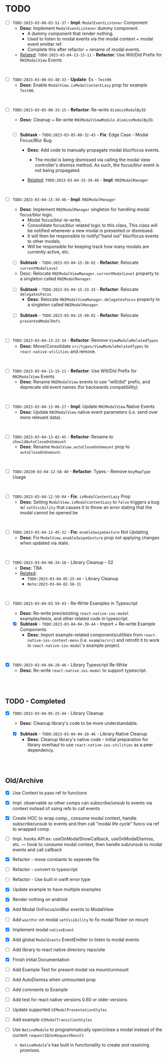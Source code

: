 # TODO

- [ ] `TODO:2023-03-08-03-51-37` - **Impl**: `ModalEventListener` Component
  * **Desc**: Implement `ModalEventListener` dummy component.
  	* A dummy component that render nothing.
  	* Used to listen to modal events via the modal context + modal event emitter ref.
  	* Complete this after refactor + rename of modal events.
  * <u>Related</u>: `TODO:2023-03-04-13-15-11` - **Refactor**: Use Will/Did Prefix for `RNIModalView` Events

<br>

- [ ] `TODO:2023-03-08-03-48-33` - **Update**: Ex - `Test06`
  * **Desc**: Enable `ModalView.isModalContentLazy` prop for example `Test06`.

<br>

- [ ] `TODO:2023-03-05-00-33-15`  - **Refactor**: Re-write `dismissModalByID`

  * **Desc**: Cleanup + Re-write `RNIModalViewModule.dismissModalByID`.

  <br>

  - [ ] **Subtask** - `TODO:2023-03-05-00-32-43` - **Fix**: Edge Case - Modal Focus/Blur Bug

    * **Desc**: Add code to manually propagate modal blur/focus events.
    	* The modal is being dismissed via calling the modal view controller's dismiss method. As such, the focus/blur event is not being propagated.

    * <u>Related</u>: `TODO:2023-03-04-15-39-46` - **Impl**: `RNIModalManager`

<br>

- [ ] `TODO:2023-03-04-15-39-46` - **Impl**: `RNIModalManager`

  * **Desc**: Implement `RNIModalManager` singleton for handling modal focus/blur logic.
  	* Modal focus/blur re-write.
  	* Consolidate focus/blur related logic to this class, This class will be notified whenever a new modal is presented or dismissed.
  	* It will then be responsible to notify/"hand out" blur/focus events to other modals.
  	* Will be responsible for keeping track how many modals are currently active, etc.

  <br>

  - [ ] **Subtask** - `TODO:2023-03-04-15-38-02` - **Refactor**: Relocate `currentModalLevel`
  - Desc: Relocate `RNIModalViewManager.currentModalLevel` property to a singleton called `RNIModalManager`.

  <br>

  - [ ] **Subtask** - `TODO:2023-03-04-15-33-15` - **Refactor**: Relocate `delegatesFocus`
    * **Desc**: Relocate `RNIModalViewManager.delegatesFocus` property to a singleton called `RNIModalManager`.

  <br>

  - [ ] **Subtask** - `TODO:2023-03-04-15-49-02` - **Refactor**:  Relocate `presentedModalRefs`

<br>

- [ ] `TODO:2023-03-04-13-22-34` - **Refactor**: Remove `ViewModuleRelatedTypes`
  * **Desc**: Move/Consolidate `src/types/ViewModuleRelatedTypes` to  `react-native-utilities` and remove.

<br>

- [ ] `TODO:2023-03-04-13-15-11` - **Refactor**: Use Will/Did Prefix for `RNIModalView` Events
  * **Desc**: Rename `RNIModalView` events to use "will/did" prefix, and deprecate old event names (for backwards compatibility).

<br>

- [ ] `TODO:2023-03-04-13-06-27` - **Impl**: Update `RNIModalView` Native Events
  * **Desc**: Update `RNIModalView` native event parameters (i.e. send over more relevant data).

<br>

- [ ] `TODO:2023-03-04-13-02-45` - **Refactor**: Rename  to `shouldAutoCloseOnUnmount`
  * **Desc**: Rename `ModalView.autoCloseOnUnmount` prop to `autoCloseOnUnmount`.

<br>

- [ ] `TODO:20230-03-04-12-58-40` - **Refactor**: Types - Remove `KeyMapType` Usage

<br>

- [ ] `TODO:2023-03-04-12-50-04` - **Fix**: `isModalContentLazy` Prop 
  * **Desc**: Setting `ModalView.isModalContentLazy` to `false` triggers a bug w/  `setVisibility` that causes it to throw an error stating that the modal cannot be opened be

<br>

- [ ] `TODO:2023-03-04-12-45-32` - **Fix**: `enableSwipeGesture` Not Updating
  * **Desc**: Fix `ModalView.enableSwipeGesture` prop not applying changes when updated via state.

<br>

- [ ] `TODO:2023-03-04-06-34-28` - Library Cleanup - 02
  * **Desc**: TBA
  * <u>Related</u>:
  	*  `TODO:2023-03-04-05-25-44` - Library Cleanup
  	* `Note:2023-03-04-02-58-31`

<br>

- [ ] `TODO:2023-03-04-03-59-43` - Re-Write Examples in Typescript

  * **Desc**: Re-write prev/existing `react-native-ios-modal` examples/tests, and other related code in typescript.

  - [x] **Subtask** - `TODO:2023-03-04-04-39-44` - Import + Re–write Example Components
  	* **Desc**: Import example-related components/utilities from `react-native-ios-context-menu` (i.e. `example/src`) and retrofit it to work in  `react-native-ios-modal`'s example project.

<br>

- [x] `TODO:2023-03-04-04-20-46` - Library Typescript Re-Write
	* **Desc**: Re-write `react-native-ios-modal` to support typescript.

<br><br>

## TODO - Completed

- [x]  `TODO:2023-03-04-05-25-44` - Library Cleanup

	* **Desc**: Cleanup library's code to be more understandable.

	<br>
	
	- [x] **Subtask** - `TODO:2023-03-04-04-20-46` - Library Native Cleanup
		* **Desc**: Cleanup library's native code - Initial preparation for library overhaul to use `react-native-ios-utilities` as a peer dependency.

<br><br>

## Old/Archive


- [x] Use Context to pass ref to functions
- [x] Impl. observable so other comps can subscribe/unsub to events via context instead of using refs to call events
- [x] Create HOC to wrap comp., consume modal context, handle subscribe/unsub to events  and then call "modal life cycle" funcs via ref to wrapped comp.
- [ ] Impl. hooks API ex: useOnModalShowCallback, useOnModalDismiss, etc. — hook to consume modal context, then handle sub/unsub to modal events and call callback

- [x] Refactor - move constants to seperate file
- [ ] Refactor - convert to typescript
- [ ] Refactor - Use built in swift error type
- [x] Update example to have multiple examples
- [x] Render nothing on android
- [x] Add Modal OnFocus/onBlur events to ModalView
- [ ] Add `waitFor` on modal `setVisibility` to fix modal flicker on mount
- [x] Implement modal `nativeEvent`
- [x] Add global `ModalEvents` EventEmitter to listen to modal events
- [ ] Add library to react native directory repo/site
- [x] Finish Initial Documentation
- [ ] Add Example Test for present modal via mount/unmount
- [ ] Add AutoDismiss when unmounted prop
- [ ] Add comments to Example
- [ ] Add test for react native versions 0.60 or older versions
- [ ] Update supported `UIModalPresentationStyles`
- [ ] Add example `UIModalTransitionStyles`
- [ ] Use `NativeModule` to programmatically open/close a modal instead of the current `requestID`/`onRequestResult`
  * `NativeModule`'s has built in functionality to create and resolving promises.